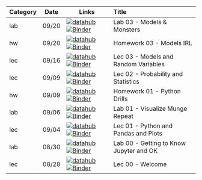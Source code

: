 Category | Date  | Links               | Title
-------- | ----- | ------------------- |:------
lab | 09/20 | [![datahub]({{site.url}}/content/shared/img/interact_badge.svg)]({{site.interact}}lab/03_models) [![Binder](https://mybinder.org/badge_logo.svg)]({{site.binder}}lab/03_models) | Lab 03 - Models & Monsters
hw | 09/20 | [![datahub]({{site.url}}/content/shared/img/interact_badge.svg)]({{site.interact}}hw/03_models) [![Binder](https://mybinder.org/badge_logo.svg)]({{site.binder}}hw/03_models) | Homework 03 - Models IRL
lec | 09/16 | [![datahub]({{site.url}}/content/shared/img/interact_badge.svg)]({{site.interact}}lec/03_models) [![Binder](https://mybinder.org/badge_logo.svg)]({{site.binder}}lec/03_models) | Lec 03 - Models and Random Variables
lec | 09/09 | [![datahub]({{site.url}}/content/shared/img/interact_badge.svg)]({{site.interact}}lec/02_bootstrap) [![Binder](https://mybinder.org/badge_logo.svg)]({{site.binder}}lec/02_bootstrap) | Lec 02 - Probability and Statistics
hw | 09/09 | [![datahub]({{site.url}}/content/shared/img/interact_badge.svg)]({{site.interact}}hw/01_python) [![Binder](https://mybinder.org/badge_logo.svg)]({{site.binder}}hw/01_python) | Homework 01 - Python Drills
lab | 09/06 | [![datahub]({{site.url}}/content/shared/img/interact_badge.svg)]({{site.interact}}lab/01_python) [![Binder](https://mybinder.org/badge_logo.svg)]({{site.binder}}lab/01_python) | Lab 01 - Visualize Munge Repeat
lec | 09/04 | [![datahub]({{site.url}}/content/shared/img/interact_badge.svg)]({{site.interact}}lec/01_python) [![Binder](https://mybinder.org/badge_logo.svg)]({{site.binder}}lec/01_python) | Lec 01 - Python and Pandas and Plots
lab | 08/30 | [![datahub]({{site.url}}/content/shared/img/interact_badge.svg)]({{site.interact}}lab/00_welcome) [![Binder](https://mybinder.org/badge_logo.svg)]({{site.binder}}lab/00_welcome) | Lab 00 - Getting to Know Jupyter and OK
lec | 08/28 | [![datahub]({{site.url}}/content/shared/img/interact_badge.svg)]({{site.interact}}lec/00_welcome) [![Binder](https://mybinder.org/badge_logo.svg)]({{site.binder}}lec/00_welcome) | Lec 00 - Welcome
